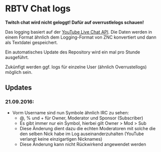 # RBTV Chat logs

**Twitch chat wird nicht geloggt! Dafür auf overrustlelogs schauen!**

Das logging basiert auf der [YouTube Live Chat API](https://developers.google.com/youtube/v3/live/docs/liveChatMessages). Die Daten werden in einem Format ähnlich dem Logging-Format von ZNC konvertiert und dann als Textdatei gespeichert.

Ein automatisches Update des Repository wird ein mal pro Stunde ausgeführt.

Zukünfigt werden ggf. logs für einzelne User (ähnlich Overrustellogs) möglich sein.

## Updates
### 21.09.2016:
* Vorm Username sind nun Symbole ähnlich IRC zu sehen:
    * @, % und + für Owner, Moderator und Sponsor (Subscriber)
	* Es gibt immer nur ein Symbol, hierbei gilt Owner > Mod > Sub
    * Diese Änderung dient dazu die echten Moderatoren mit solche die den selben Nick habe im Log auseinanderzuhalten (YouTube verlangt keine einzigartigen Nicknames)
    * Diese Änderung kann nicht Rückwirkend angewendet werden
